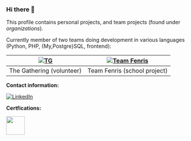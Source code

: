 ### Hi there 👋

This profile contains personal projects, and team projects (found under _organizations_).

<!--
**orjanj/orjanj** is a ✨ _special_ ✨ repository because its `README.md` (this file) appears on your GitHub profile.

Here are some ideas to get you started:

- 🔭 I’m currently working on ...
- 🌱 I’m currently learning ...
- 👯 I’m looking to collaborate on ...
- 🤔 I’m looking for help with ...
- 💬 Ask me about ...
- 📫 How to reach me: ...
- 😄 Pronouns: ...
- ⚡ Fun fact: ...
-->

Currently member of two teams doing development in various languages (Python, PHP, {My,Postgre}SQL, frontend):

[![TG](https://avatars.githubusercontent.com/u/1061974?s=50&v=4)](https://github.com/gathering) | [![Team Fenris](https://avatars.githubusercontent.com/u/72355508?s=50&v=4)](https://github.com/Team-Fenris)
--- | ---
The Gathering (volunteer) | Team Fenris (school project)

**Contact information:**

[![LinkedIn](https://content.linkedin.com/content/dam/me/business/en-us/amp/brand-site/v2/bg/LI-Bug.svg.original.svg)](https://www.linkedin.com/in/orjanjacobsen/)

**Certfications:**

<a href="https://www.youracclaim.com/badges/6ad34092-7440-46ed-88f9-2dcd1f2b4ef9" target="_blank"><img src="https://images.youracclaim.com/size/340x340/images/6edb32c5-37d8-4fd4-98cd-2811932f0185/CompTIA_Linux_2Bce.png" width="50" height="50" /></a>
